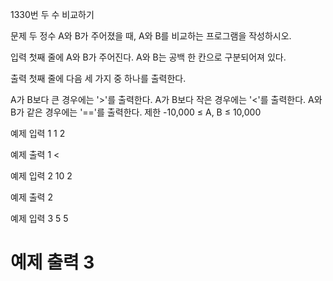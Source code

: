 1330번 두 수 비교하기


문제
두 정수 A와 B가 주어졌을 때, A와 B를 비교하는 프로그램을 작성하시오.


입력
첫째 줄에 A와 B가 주어진다. A와 B는 공백 한 칸으로 구분되어져 있다.

출력
첫째 줄에 다음 세 가지 중 하나를 출력한다.

A가 B보다 큰 경우에는 '>'를 출력한다.
A가 B보다 작은 경우에는 '<'를 출력한다.
A와 B가 같은 경우에는 '=='를 출력한다.
제한
-10,000 ≤ A, B ≤ 10,000


예제 입력 1
1 2

예제 출력 1
<


예제 입력 2
10 2

예제 출력 2
>


예제 입력 3
5 5

예제 출력 3
==
